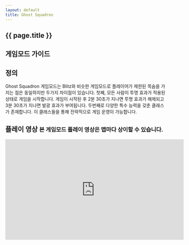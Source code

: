 ```yaml
---
layout: default
title: Ghost Squadron
---
```


<section class="banner">
    <div class="container">
        <div class="content">
            <h1 class="title">{{ page.title }}</h1>
            <h2 class="subtitle">게임모드 가이드</h2>
        </div>
    </div>
</section>
<section class="content">
    <div class="container">
        <h2>정의</h2>
        <p>Ghost Squadron 게임모드는 Blitz와 비슷한 게임모드로 플레이어가 제한된 목숨을 가지는 점은 동일하지만 두가지 차이점이 있습니다. 첫째, 모든 사람이 투명 효과가 적용된 상태로 게임을 시작합니다. 게임이 시작된 후 2분 30초가 지나면 투명 효과가 해제되고 3분 30초가 지나면 발광 효과가 부여됩니다. 두번째로 다양한 특수 능력을 갖춘 클래스가 존재합니다. 이 클래스들을 통해 전략적으로 게임 운영이 가능합니다.</p>
        <h2>플레이 영상 <small>본 게임모드 플레이 영상은 맵마다 상이할 수 있습니다.</small></h2>
        <iframe width="560" height="315" src="https://www.youtube.com/embed/sTJR7oct_2w?controls=0" frameborder="0" allow="accelerometer; autoplay; encrypted-media; gyroscope; picture-in-picture" allowfullscreen></iframe>
    </div>
</section>